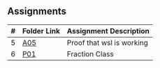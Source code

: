 ## Assignments

|  #  | Folder Link | Assignment Description |
| :-: | ----------- | ---------------------- |
|  5  | [A05](./Assignments/A05/Proof.pdf)   | Proof that wsl is working        |
|  6  | [P01](./Assignments/P01/README.md) | Fraction Class |
